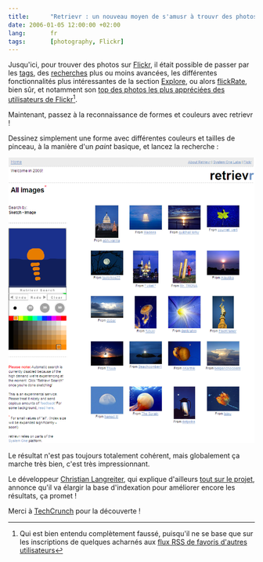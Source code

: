 ```yaml
---
title:      "Retrievr : un nouveau moyen de s'amusr à trouvr des photos sur Flickr"
date: 2006-01-05 12:00:00 +02:00
lang:       fr
tags:       [photography, Flickr]
---
```


Jusqu'ici, pour trouver des photos sur [Flickr](https://www.flickr.com/), il était possible de passer par les [tags](https://www.flickr.com/photos/tags/), des [recherches](https://www.flickr.com/photos/search/) plus ou moins avancées, les différentes fonctionnalités plus intéressantes de la section [Explore](https://www.flickr.com/explore/), ou alors [flickRate](http://flickrate.gasteroprod.com/), bien sûr, et notamment son [top des photos les plus appréciées des utilisateurs de Flickr](http://flickrate.gasteroprod.com/most_favored.php)[^1].

Maintenant, passez à la reconnaissance de formes et couleurs avec retrievr !

[^1]: Qui est bien entendu complètement faussé, puisqu'il ne se base que sur les inscriptions de quelques acharnés aux [flux RSS de favoris d'autres utilisateurs](https://www.flickr.com/groups/flickrate/discuss/63649/)

Dessinez simplement une forme avec différentes couleurs et tailles de pinceau, à la manière d'un *paint* basique, et lancez la recherche :

![](retrievr.png "Cherchons un coucher de soleil avec retrievr…")

Le résultat n'est pas toujours totalement cohérent, mais globalement ça marche très bien, c'est très impressionnant.

Le développeur [Christian Langreiter](http://www.langreiter.com/), qui explique d'ailleurs [tout sur le projet](http://labs.systemone.at/retrievr/about), annonce qu'il va élargir la base d'indexation pour améliorer encore les résultats, ça promet !

Merci à [TechCrunch](http://www.techcrunch.com/2006/01/03/the-retrievr-flickr-tool/) pour la découverte !
